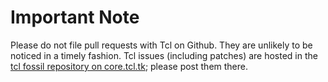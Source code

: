 Important Note
==========
Please do not file pull requests with Tcl on Github. They are unlikely to be noticed in a timely fashion. Tcl issues (including patches) are hosted in the [tcl fossil repository on core.tcl.tk](https://core.tcl.tk/tcl/tktnew); please post them there.
